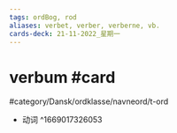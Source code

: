 ```yaml
---
tags: ordBog, rod
aliases: verbet, verber, verberne, vb.
cards-deck: 21-11-2022_星期一
---
```


# verbum #card 

 #category/Dansk/ordklasse/navneord/t-ord 
 - 动词
^1669017326053
